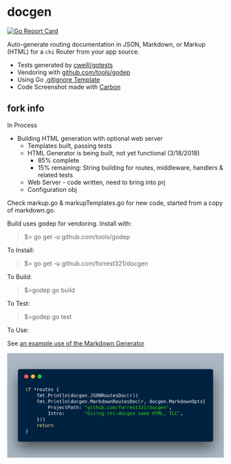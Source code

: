 # docgen

[![Go Report Card](https://goreportcard.com/badge/github.com/forrest321/docgen)](https://goreportcard.com/report/github.com/forrest321/docgen)

Auto-generate routing documentation in JSON, Markdown, or Markup (HTML) for a `chi` Router from your app source.

* Tests generated by [cweill/gotests](https://github.com/cweill/gotests)
* Vendoring with [github.com/tools/godep](https://github.com/tools/godep)
* Using Go [.gitignore Template](https://github.com/github/gitignore/blob/master/Go.gitignore)
* Code Screenshot made with [Carbon](https://carbon.now.sh)

## fork info

In Process

* Building HTML generation with optional web server
  * Templates built, passing tests
  * HTML Generator is being built, not yet functional (3/18/2018)
    * 85% complete
    * 15% remaining: String building for routes, middleware, handlers & related tests
  * Web Server - code written, need to bring into prj
  * Configuration obj

Check markup.go & markupTemplates.go for new code, started from a copy of markdown.go.

Build uses godep for vendoring. Install with:
> $> go get -u github.com/tools/godep

To Install:
> $> go get -u github.com/forrest321/docgen

To Build:
> $>godep go build

To Test:
> $>godep go test

To Use:

See [an example use of the Markdown Generator](https://github.com/go-chi/chi/blob/4c5a584b324b74af3e9cfeaf6265d14ae2fdfc99/_examples/rest/main.go#L105)

![Example Screenshot](carbon.png)